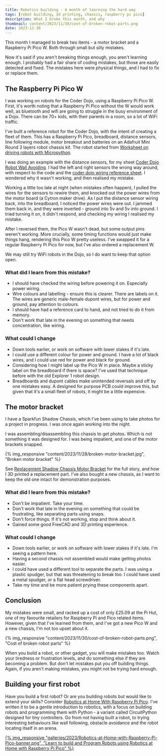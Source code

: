 ```yaml
---
title: Robotics building - A month of learning the hard way
tags: [robot building, 3d printing, chassis, raspberry pi pico]
description: What I broke this month, and why
thumbnail: content/2023/11/30/cost-of-broken-robot-parts.png
date: 2023-11-30
---
```

This month I managed to break two items - a motor bracket and a Raspberry Pi Pico W.
Both through small but silly mistakes.

Now it's said if you aren't breaking things enough, you aren't learning enough.
I probably had a fair share of coding mistakes, but those are easily detected and fixed.
The mistakes here were physical things, and I had to fix or replace them.

## The Raspberry Pi Pico W

I was working on robots for the Coder Dojo, using a Raspberry Pi Pico W. First, it's worth noting that a Raspberry Pi Pico without the W would work well, as bluetooth and wifi are going to struggle in the busy environment of a Dojo.
There can be 70+ kids, with their parents in a room, so a lot of WiFi traffic.

I've built a reference robot for the Coder Dojo, with the intent of creating a fleet of them.
This has a Raspberry Pi Pico, breadboard, distance sensors, line following module, motor breakout and batteries on an Adafruit Mini Round 3 layers robot chassis kit.
The robot started from [Worksheet on driving robots with Micropython](/2023/09/07/worksheet-on-driving-robots-with-micropython).

I was doing an example with the distance sensors, for my sheet [Coder Dojo Robot Wall Avoiding](/2023/11/22/coder-dojo-robot-wall-avoiding).
I had the left and right sensors the wrong way around, with respect to the code and the [coder dojo wiring reference sheet](/2023/08/15/adapting-pinouts-for-robot-worksheets).
I wondered why it wasn't working, and then realised my mistake.

Working a little too late at night (when mistakes often happen), I pulled the wires for the sensors to rewire them, and knocked out the power wires from the motor board (a Cytron maker drive).
As I put the distance sensor wiring back, into the breadboard, I noticed the power wires were out.
I jammed them back in, and they were inverted - ground into 5v and 5v into ground.
I tried turning it on, it didn't respond, and checking my wiring I realised my mistake.

After I reversed them, the Pico W wasn't dead, but some output pins weren't working.
More crucially, some timing functions would just make things hang, rendering this Pico W pretty useless.
I've swapped it for a regular Raspberry Pi Pico for now, but I've also ordered a replacement W.

We may still try WiFi robots in the Dojo, so I do want to keep that option open.

### What did I learn from this mistake?

- I should have checked the wiring before powering it on. Especially power wiring.
- Wire colours and labelling - ensure this is clearer. There are labels on it. The wires are generic male-female dupont wires, but for power and ground, pay attention to colours.
- I should have had a reference card to hand, and not tried to do it from memory.
- Don't work that late in the evening on something that needs concentration, like wiring.

### What could I change

- Down tools earlier, or work on software with lower stakes if it's late.
- I could use a different colour for power and ground. I have a lot of black wires, and I could use red for power and black for ground.
- Considering how I might label up the Pico W in place. Maybe a sticky label on the breadboard if there is space? I've used that technique before with the old Explorer 1 robot design.
- Breadboards and dupont cables make unintended reversals and off by one mistakes easy. A designed for purpose PCB could improve this, but given that it's a small fleet of robots, it might be a little expensive.

## The motor bracket

I have a Sparkfun Shadow Chassis, which I've been using to take photos for a project in progress.
I was once again working into the night.

I was assembling/disassembling this chassis to get photos.
Which is not something it was designed for.
I was being impatient, and one of the motor brackets snapped.

{% img_responsive "content/2023/11/28/broken-motor-bracket.jpg", "Broken motor bracket" %}

See [Replacement Shadow Chassis Motor Bracket](/2023/11/28/replacement-shadow-chassis-motor-bracket) for the full story, and how I 3D printed a replacement part.
I've also bought a new chassis, as I want to keep the old one intact for demonstration purposes.

### What did I learn from this mistake?

- Don't be impatient. Take your time.
- Don't work that late in the evening on something that could be frustrating, like separating parts using snaps.
- Don't force things. If it's not working, stop and think about it.
- Gained some good FreeCAD and 3D printing experience.

### What could I change

- Down tools earlier, or work on software with lower stakes if it's late. I'm seeing a pattern here.
- Having a second chassis not assembled would make getting photos easier.
- I could have used a different tool to separate the parts. I was using a plastic spudger, but that was threatening to break too. I could have used a metal spudger, or a flat head screwdriver.
- Take my time and be more patient prying these components apart.

## Conclusion

My mistakes were small, and racked up a cost of only £25.09 at the Pi Hut, one of my favourite retailers for Raspberry Pi and Pico related items.
However, given that I've learned from them, and I've got a new Pico W and a new chassis, I'm not too upset about it.

{% img_responsive "content/2023/11/30/cost-of-broken-robot-parts.png", "Cost of broken robot parts" %}

When you build a robot, or other gadget, you will make mistakes too.
Watch your tiredness or frustration levels, and do something else if they are becoming a problem.
But don't let mistakes put you off building things.
Again, if you aren't making mistakes, you might not be trying hard enough.

## Building your first robot

Have you build a first robot?
Or are you building robots but would like to extend your skills?
Consider [Robotics at Home With Raspberry Pi Pico](https://packt.link/5swS2).
I've written it to be a gentle introduction to robotics, with a focus on building robots and programming them with Python - a variant called CircuitPython designed for tiny controllers.
Go from not having built a robot, to trying interesting behaviours like wall following, obstacle avoidance and the robot locating itself in an arena.

<a href="https://packt.link/5swS2" title="Learn to build and Program Robots using Robotics at Home with Raspberry Pi Pico">{% img_responsive "galleries/2023/Robotics-at-Home-with-Raspberry-Pi-Pico-banner.png", "Learn to build and Program Robots using Robotics at Home with Raspberry Pi Pico" %}</a>
